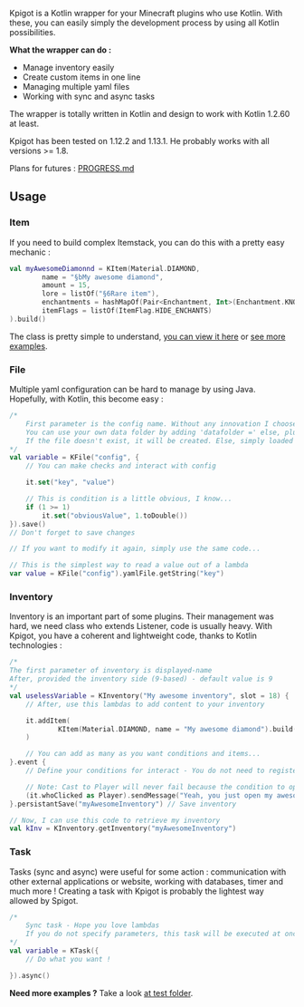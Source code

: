 Kpigot is a Kotlin wrapper for your Minecraft plugins who use Kotlin. With these, you can easily simply the development 
process by using all Kotlin possibilities.

**What the wrapper can do :**
* Manage inventory easily
* Create custom items in one line
* Managing multiple yaml files
* Working with sync and async tasks

The wrapper is totally written in Kotlin and design to work with Kotlin 1.2.60 at least.

Kpigot has been tested on 1.12.2 and 1.13.1. He probably works with all versions >= 1.8.

Plans for futures : [PROGRESS.md](PROGRESS.md)

## Usage

### Item

If you need to build complex Itemstack, you can do this with a pretty easy mechanic :
```kotlin
val myAwesomeDiamonnd = KItem(Material.DIAMOND,
        name = "§bMy awesome diamond",
        amount = 15,
        lore = listOf("§6Rare item"),
        enchantments = hashMapOf(Pair<Enchantment, Int>(Enchantment.KNOCKBACK, 5)),
        itemFlags = listOf(ItemFlag.HIDE_ENCHANTS)
).build()
```

The class is pretty simple to understand, [you can view it here](src/main/kotlin/fr/discowzombie/kpigot/tool/KItem.kt) or [see
more examples](src/test/kotlin/fr/discowzombie/kpigot/example/item/Item.kt).

### File

Multiple yaml configuration can be hard to manage by using Java. Hopefully, with Kotlin, this become easy :
````kotlin
/*
    First parameter is the config name. Without any innovation I choose 'config' but fell free to use your own!
    You can use your own data folder by adding 'datafolder =' else, plugins/Kpigot is used
    If the file doesn't exist, it will be created. Else, simply loaded
*/
val variable = KFile("config", {
    // You can make checks and interact with config

    it.set("key", "value")

    // This is condition is a little obvious, I know...
    if (1 >= 1)
        it.set("obviousValue", 1.toDouble())
}).save()
// Don't forget to save changes

// If you want to modify it again, simply use the same code...

// This is the simplest way to read a value out of a lambda
var value = KFile("config").yamlFile.getString("key")
````

### Inventory

Inventory is an important part of some plugins. Their management was hard, we need class who extends Listener, code is usually heavy. With Kpigot, you have a coherent and lightweight code, thanks to Kotlin technologies :
```kotlin
/*
The first parameter of inventory is displayed-name
After, provided the inventory side (9-based) - default value is 9
*/
val uselessVariable = KInventory("My awesome inventory", slot = 18) {
    // After, use this lambdas to add content to your inventory

    it.addItem(
            KItem(Material.DIAMOND, name = "My awesome diamond").build()
    )

    // You can add as many as you want conditions and items...
}.event {
    // Define your conditions for interact - You do not need to register your class as Listener, the plugin had done it for you!

    // Note: Cast to Player will never fail because the condition to open inventory require to have a valid player
    (it.whoClicked as Player).sendMessage("Yeah, you just open my awesome inventory !")
}.persistantSave("myAwesomeInventory") // Save inventory

// Now, I can use this code to retrieve my inventory
val kInv = KInventory.getInventory("myAwesomeInventory")
```

### Task

Tasks (sync and async) were useful for some action : communication with other external applications or website, working with databases, timer and much more ! Creating a task with Kpigot is probably the lightest way allowed by Spigot.
```kotlin
/*
    Sync task - Hope you love lambdas
    If you do not specify parameters, this task will be executed at once
*/
val variable = KTask({
    // Do what you want !

}).async()
```

**Need more examples ?** Take a look [at test folder](src/test/kotlin/fr/discowzombie/kpigot/example).

